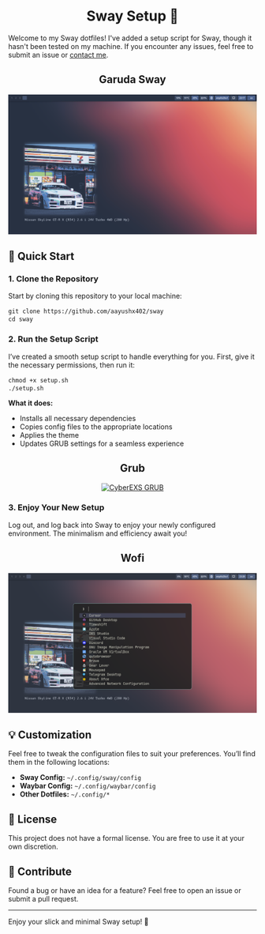<h1 align="center">Sway Setup 🚀</h1>

<p>Welcome to my Sway dotfiles! I've added a setup script for Sway, though it hasn't been tested on my machine. If you encounter any issues, feel free to submit an issue or <a href="mailto:aayushchalise8@gmail.com">contact me</a>.</p>

<h2 align="center">Garuda Sway</h2>
<p align="center">
  <a href="/" target="_blank" rel="noreferrer"><img src="https://github.com/aayushx402/Linux-Background/blob/main/IMG_20240706_232523.png" alt="Garuda Sway"></a>
</p>

<h2>🚀 Quick Start</h2>

<h3>1. Clone the Repository</h3>
<p>Start by cloning this repository to your local machine:</p>

<pre><code>git clone https://github.com/aayushx402/sway
cd sway</code></pre>

<h3>2. Run the Setup Script</h3>
<p>I’ve created a smooth setup script to handle everything for you. First, give it the necessary permissions, then run it:</p>

<pre><code>chmod +x setup.sh
./setup.sh</code></pre>

<p><strong>What it does:</strong></p>
<ul>
  <li>Installs all necessary dependencies</li>
  <li>Copies config files to the appropriate locations</li>
  <li>Applies the theme</li>
  <li>Updates GRUB settings for a seamless experience</li>
</ul>

<h2 align="center">Grub</h2>
<p align="center">
  <a href="/" target="_blank" rel="noreferrer"><img src="https://github.com/Jacksaur/Gorgeous-GRUB/blob/main/Images/CyberEXS.png" alt="CyberEXS GRUB"></a>
</p>

<h3>3. Enjoy Your New Setup</h3>
<p>Log out, and log back into Sway to enjoy your newly configured environment. The minimalism and efficiency await you!</p>

<h2 align="center">Wofi</h2>
<p align="center">
  <a href="/" target="_blank" rel="noreferrer"><img src="https://github.com/aayushx402/Linux-Background/blob/main/swappy-20240706-232843.png" alt="Wofi"></a>
</p>

<h2>💡 Customization</h2>
<p>Feel free to tweak the configuration files to suit your preferences. You’ll find them in the following locations:</p>
<ul>
  <li><strong>Sway Config:</strong> <code>~/.config/sway/config</code></li>
  <li><strong>Waybar Config:</strong> <code>~/.config/waybar/config</code></li>
  <li><strong>Other Dotfiles:</strong> <code>~/.config/*</code></li>
</ul>

<h2>📜 License</h2>
<p>This project does not have a formal license. You are free to use it at your own discretion.</p>

<h2>🎉 Contribute</h2>
<p>Found a bug or have an idea for a feature? Feel free to open an issue or submit a pull request.</p>

<hr>
<p>Enjoy your slick and minimal Sway setup! 🚀</p>

